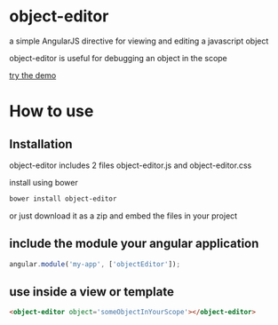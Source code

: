 object-editor
=============

a simple AngularJS directive for viewing and editing a javascript object

object-editor is useful for debugging an object in the scope 

[try the demo](http://www.github.com)

# How to use
## Installation
object-editor includes 2 files object-editor.js and object-editor.css

install using bower
```bash
bower install object-editor
```

or just download it as a zip and embed the files in your project

## include the module your angular application
```javascript
angular.module('my-app', ['objectEditor']);
```

## use inside a view or template
```html
<object-editor object='someObjectInYourScope'></object-editor>
```

